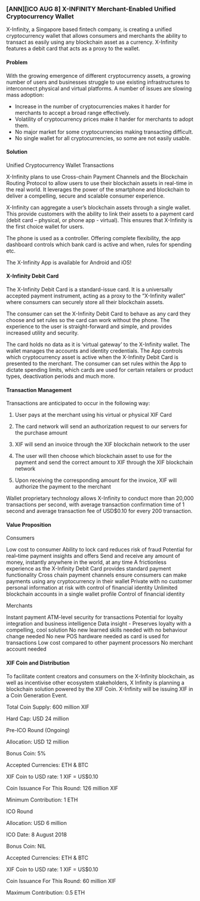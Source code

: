 ### [ANN][ICO AUG 8] X-INFINITY Merchant-Enabled Unified Cryptocurrency Wallet 


X-Infinity, a Singapore based fintech company, is creating a unified cryptocurrency wallet that allows consumers and merchants the ability to transact as easily using any blockchain asset as a currency. X-Infinity features a debit card that acts as a proxy to the wallet.

#### Problem


With the growing emergence of different cryptocurrency assets, a growing number of users and businesses struggle to use existing infrastructures to interconnect physical and virtual platforms. A number of issues are slowing mass adoption:
 
- Increase in the number of cryptocurrencies makes it harder for merchants to accept a broad range effectively.
- Volatility of cryptocurrency prices make it harder for merchants to adopt them.
- No major market for some cryptocurrencies making transacting difficult.
- No single wallet for all cryptocurrencies, so some are not easily usable.


#### Solution

Unified Cryptocurrency Wallet Transactions

X-Infinity plans to use Cross-chain Payment Channels and the Blockchain Routing Protocol to allow users to use their blockchain assets in real-time in the real world. It leverages the power of the smartphone and blockchain to deliver a compelling, secure and scalable consumer experience.

X-Infinity can aggregate a user’s blockchain assets through a single wallet. This provide customers with the ability to link their assets to a payment card (debit card – physical, or phone app - virtual). This ensures that X-Infinity is the first choice wallet for users.

The phone is used as a controller. Offering complete flexibility, the app dashboard controls which bank card is active and when, rules for spending etc.



The X-Infinity App is available for Android and iOS!


#### X-Infinity Debit Card

The X-Infinity Debit Card is a standard-issue card. It is a universally accepted payment instrument, acting as a proxy to the “X-Infinity wallet” where consumers can securely store all their blockchain assets.

The consumer can set the X-Infinity Debit Card to behave as any card they choose and set rules so the card can work without the phone. The experience to the user is straight-forward and simple, and provides increased utility and security.

The card holds no data as it is ‘virtual gateway’ to the X-Infinity wallet. The wallet manages the accounts and identity credentials. The App controls which cryptocurrency asset is active when the X-Infinity Debit Card is presented to the merchant. The consumer can set rules within the App to dictate spending limits, which cards are used for certain retailers or product types, deactivation periods and much more.

#### Transaction Management

Transactions are anticipated to occur in the following way: 

1. User pays at the merchant using his virtual or physical XIF Card 

2. The card network will send an authorization request to our servers for the purchase amount 
 
3. XIF will send an invoice through the XIF blockchain network to the user 

4. The user will then choose which blockchain asset to use for the payment and send the correct amount to XIF through the XIF blockchain network 

5. Upon receiving the corresponding amount for the invoice, XIF will authorize the payment to the merchant

Wallet proprietary technology allows X-Infinity to conduct more than 20,000 transactions per second, with average transaction confirmation time of 1 second and average transaction fee of USD$0.10 for every 200 transaction.


#### Value Proposition

Consumers

Low cost to consumer
Ability to lock card reduces risk of fraud
Potential for real–time payment insights and offers
Send and receive any amount of money, instantly anywhere in the world, at any time
A frictionless experience as the X-Infinity Debit Card provides standard payment functionality
Cross chain payment channels ensure consumers can make payments using any cryptocurrency in their wallet
Private with no customer personal information at risk with control of financial identity
Unlimited blockchain accounts in a single wallet profile
Control of financial identity



Merchants

Instant payment
ATM-level security for transactions
Potential for loyalty integration and business intelligence
Data insight - Preserves loyalty with a compelling, cool solution
No new learned skills needed with no behaviour change needed
No new POS hardware needed as card is used for transactions
Low cost compared to other payment processors
No merchant account needed


#### XIF Coin and Distribution


To facilitate content creators and consumers on the X-Infinity blockchain, as well as incentivise other ecosystem stakeholders, X Infinity is planning a blockchain solution powered by the XIF Coin. X-Infinity will be issuing XIF in a Coin Generation Event.


Total Coin Supply: 600 million XIF

Hard Cap: USD 24 million


Pre-ICO Round (Ongoing)

Allocation: USD 12 million

Bonus Coin: 5%

Accepted Currencies: ETH & BTC

XIF Coin to USD rate: 1 XIF = US$0.10

Coin Issuance For This Round: 126 million XIF

Minimum Contribution: 1 ETH


ICO Round

Allocation: USD 6 million

ICO Date:  8 August 2018

Bonus Coin: NIL

Accepted Currencies: ETH & BTC

XIF Coin to USD rate: 1 XIF = US$0.10

Coin Issuance For This Round: 60 million XIF

Maximum Contribution: 0.5 ETH